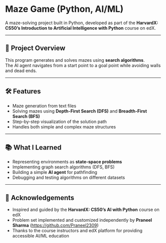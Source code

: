 # Maze Game (Python, AI/ML)

A maze-solving project built in Python, developed as part of the **HarvardX: CS50’s Introduction to Artificial Intelligence with Python** course on edX.

---

## 🧩 Project Overview
This program generates and solves mazes using **search algorithms**.  
The AI agent navigates from a start point to a goal point while avoiding walls and dead ends.

---

## 🛠️ Features
- Maze generation from text files
- Solving mazes using **Depth-First Search (DFS)** and **Breadth-First Search (BFS)**
- Step-by-step visualization of the solution path
- Handles both simple and complex maze structures

---

## 📚 What I Learned
- Representing environments as **state-space problems**
- Implementing graph search algorithms (DFS, BFS)
- Building a simple **AI agent** for pathfinding
- Debugging and testing algorithms on different datasets

---

## 🙌 Acknowledgements
- Inspired and guided by the **HarvardX: CS50’s AI with Python** course on edX  
- Problem set implemented and customized independently by **Praneel Sharma** (https://github.com/Praneel2309)  
- Thanks to the course instructors and edX platform for providing accessible AI/ML education
